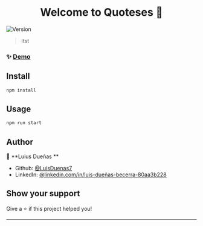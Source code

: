 <h1 align="center">Welcome to   Quoteses 👋</h1>
<p>
  <img alt="Version" src="https://img.shields.io/badge/version-0.1.0-blue.svg?cacheSeconds=2592000" />
</p>

> Itst 


### ✨ [Demo](https://quotes-ld7.netlify.app/)

## Install

```sh
npm install
```

## Usage

```sh
npm run start
```

## Author

👤 **Luius Dueñas  **

* Github: [@LuisDuenas7  ](https://github.com/LuisDuenas7  )
* LinkedIn: [@linkedin.com\/in\/luis-dueñas-becerra-80aa3b228](https://linkedin.com/in/linkedin.com\/in\/luis-dueñas-becerra-80aa3b228)

## Show your support

Give a ⭐️ if this project helped you!

***
